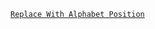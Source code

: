 [`Replace With Alphabet Position`](https://www.codewars.com/kata/546f922b54af40e1e90001da/javascript)